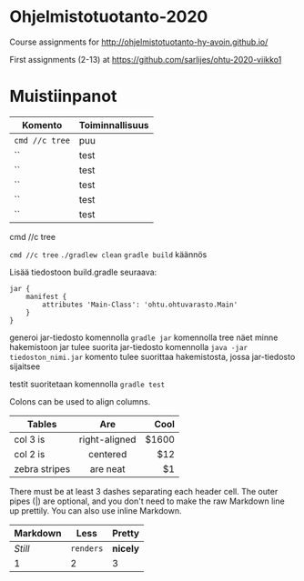 # Ohjelmistotuotanto-2020
Course assignments for http://ohjelmistotuotanto-hy-avoin.github.io/

First assignments (2-13) at https://github.com/sarlijes/ohtu-2020-viikko1

# Muistiinpanot


Komento | Toiminnallisuus
--- | --- 
`cmd //c tree` | puu
`` | test
`` | test
`` | test
`` | test
`` | test

cmd //c tree

`cmd //c tree`
`./gradlew clean`
`gradle build` käännös
``
``

Lisää tiedostoon build.gradle seuraava:

```
jar {
    manifest {
        attributes 'Main-Class': 'ohtu.ohtuvarasto.Main'
    }
}
```
generoi jar-tiedosto komennolla ``gradle jar``
komennolla tree näet minne hakemistoon jar tulee
suorita jar-tiedosto komennolla ``java -jar tiedoston_nimi.jar``
komento tulee suorittaa hakemistosta, jossa jar-tiedosto sijaitsee

testit suoritetaan komennolla `gradle test`

Colons can be used to align columns.

| Tables        | Are           | Cool  |
| ------------- |:-------------:| -----:|
| col 3 is      | right-aligned | $1600 |
| col 2 is      | centered      |   $12 |
| zebra stripes | are neat      |    $1 |

There must be at least 3 dashes separating each header cell.
The outer pipes (|) are optional, and you don't need to make the 
raw Markdown line up prettily. You can also use inline Markdown.

Markdown | Less | Pretty
--- | --- | ---
*Still* | `renders` | **nicely**
1 | 2 | 3